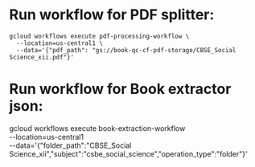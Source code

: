 
# Run workflow for PDF splitter:
```
gcloud workflows execute pdf-processing-workflow \
  --location=us-central1 \
  --data='{"pdf_path": "gs://book-qc-cf-pdf-storage/CBSE_Social Science_xii.pdf"}'
```

# Run workflow for Book extractor json:
gcloud workflows execute book-extraction-workflow \
  --location=us-central1 \
  --data='{"folder_path":"CBSE_Social Science_xii","subject":"csbe_social_science","operation_type":"folder"}'


